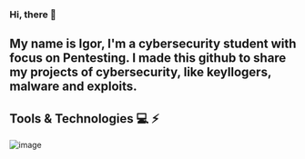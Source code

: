 ### Hi, there 🖖
## My name is Igor, I'm a cybersecurity student with focus on Pentesting. I made this github to share my projects of cybersecurity, like keyllogers, malware and exploits. 

## Tools & Technologies 💻 ⚡
![image]({https://img.shields.io/badge/Python-FFD43B?style=for-the-badge&logo=python&logoColor=darkgreen})



